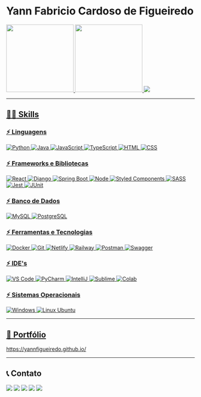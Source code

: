# Yann Fabricio Cardoso de Figueiredo 

<div>
  <a href="https://github.com/YannFigueiredo/">
  <img height="180em" src="https://github-readme-stats.vercel.app/api?username=YannFigueiredo&show_icons=true&theme=dracula&include_all_commits=true&count_private=true"/>
  <img height="180em" src="https://github-readme-stats.vercel.app/api/top-langs/?username=YannFigueiredo&layout=compact&langs_count=6&theme=dracula&hide=Perl,jupyter%20notebook"/>
   <img src="https://github-profile-summary-cards.vercel.app/api/cards/profile-details?username=YannFigueiredo&theme=dracula"/>
</div>

<hr/>
 
## :superhero_man: Skills

### :zap: Linguagens
<div>
  <img src="https://img.shields.io/badge/Python-FFD43B?style=for-the-badge&logo=python&logoColor=blue" alt="Python" title="Python" /> 
  <img src="https://img.shields.io/badge/java-%23ED8B00.svg?style=for-the-badge&logo=openjdk&logoColor=white" alt="Java" title="Java" /> 
  <img src="https://img.shields.io/badge/JavaScript-323330?style=for-the-badge&logo=javascript&logoColor=F7DF1E" alt="JavaScript" title="JavaSCript" /> 
  <img src="https://img.shields.io/badge/TypeScript-007ACC?style=for-the-badge&logo=typescript&logoColor=white" alt="TypeScript" title="TypeScript" /> 
  <img src="https://img.shields.io/badge/HTML5-E34F26?style=for-the-badge&logo=html5&logoColor=white" alt="HTML" title="HTML" />  
  <img src="https://img.shields.io/badge/CSS3-1572B6?style=for-the-badge&logo=css3&logoColor=white" alt="CSS" title="HTML" />  
</div>
  
### :zap: Frameworks e Bibliotecas
<div>
  <img src="https://img.shields.io/badge/React-20232A?style=for-the-badge&logo=react&logoColor=61DAFB" alt="React" title="React" /> 
  <img src="https://img.shields.io/badge/Django-092E20?style=for-the-badge&logo=django&logoColor=green" alt="Django" title="Django" /> 
  <img src="https://img.shields.io/badge/Spring_Boot-F2F4F9?style=for-the-badge&logo=spring-boot" alt="Spring Boot" title="Spring Boot" /> 
  <img src="https://img.shields.io/badge/Node%20js-339933?style=for-the-badge&logo=nodedotjs&logoColor=white" alt="Node" title="Node"/>
  <img src="https://img.shields.io/badge/styled--components-DB7093?style=for-the-badge&logo=styled-components&logoColor=white" alt="Styled Components" title="Styled Components" /> 
  <img src="https://img.shields.io/badge/Sass-CC6699?style=for-the-badge&logo=sass&logoColor=white" alt="SASS" title="SASS" /> 
  <img src="https://img.shields.io/badge/Jest-C21325?style=for-the-badge&logo=jest&logoColor=white" alt="Jest" title="Jest" /> 
  <img src="https://img.shields.io/badge/Junit5-25A162?style=for-the-badge&logo=junit5&logoColor=white" alt="JUnit" title="JUnit" /> 
</div>
  
 ### :zap: Banco de Dados
<div>
  <img src="https://img.shields.io/badge/MySQL-005C84?style=for-the-badge&logo=mysql&logoColor=white" alt="MySQL" title="MySQL" /> 
  <img src="https://img.shields.io/badge/PostgreSQL-316192?style=for-the-badge&logo=postgresql&logoColor=white" alt="PostgreSQL" title="PostgreSQL" /> 
</div>
  
 ### :zap: Ferramentas e Tecnologias
<div>
  <img src="https://img.shields.io/badge/Docker-2CA5E0?style=for-the-badge&logo=docker&logoColor=white" alt="Docker" title="Docker" /> 
  <img src="https://img.shields.io/badge/GIT-E44C30?style=for-the-badge&logo=git&logoColor=white" alt="Git" title="Git" /> 
  <img src="https://img.shields.io/badge/Netlify-00C7B7?style=for-the-badge&logo=netlify&logoColor=white" alt="Netlify" title="Netlify" /> 
  <img src="https://img.shields.io/badge/Railway-131415?style=for-the-badge&logo=railway&logoColor=white" alt="Railway" title="Railway" /> 
  <img src="https://img.shields.io/badge/Postman-FF6C37?style=for-the-badge&logo=Postman&logoColor=white" alt="Postman" title="Postman" />
  <img src="https://img.shields.io/badge/Swagger-85EA2D?style=for-the-badge&logo=Swagger&logoColor=white" alt="Swagger" title="Swagger" />
</div>
  
 ### :zap: IDE's
<div>
  <img src="https://img.shields.io/badge/VSCode-0078D4?style=for-the-badge&logo=visual%20studio%20code&logoColor=white" alt="VS Code" title="VS Code" /> 
  <img src="https://img.shields.io/badge/PyCharm-000000.svg?&style=for-the-badge&logo=PyCharm&logoColor=white" alt="PyCharm" title="PyCharm" /> 
  <img src="https://img.shields.io/badge/IntelliJ_IDEA-000000.svg?style=for-the-badge&logo=intellij-idea&logoColor=white" alt="IntelliJ" title="IntelliJ" /> 
  <img src="https://img.shields.io/badge/sublime_text-%23575757.svg?&style=for-the-badge&logo=sublime-text&logoColor=important" alt="Sublime" title="Sublime" /> 
  <img src="https://img.shields.io/badge/Colab-F9AB00?style=for-the-badge&logo=googlecolab&color=525252" alt="Colab" title="Colab" />
</div>
  
 ### :zap: Sistemas Operacionais
<div>
  <img src="https://img.shields.io/badge/Windows-0078D6?style=for-the-badge&logo=windows&logoColor=white" alt="Windows" title="Windows" /> 
  <img src="https://img.shields.io/badge/Ubuntu-E95420?style=for-the-badge&logo=ubuntu&logoColor=white" alt="Linux Ubuntu" title="Linux Ubuntu" /> 
</div>

<hr/>
 
## :briefcase: Portfólio
 
https://yannfigueiredo.github.io/
 
<hr/>
 
## :telephone_receiver: Contato
 
<div> 
  <a href = "mailto:yann.fabricio@hotmail.com"><img src="https://img.shields.io/badge/Microsoft_Outlook-0078D4?style=for-the-badge&logo=microsoft-outlook&logoColor=white" target="_blank"></a>
  <a href = "mailto:yannfabricio@gmail.com"><img src="https://img.shields.io/badge/Gmail-D14836?style=for-the-badge&logo=gmail&logoColor=white" target="_blank"></a>
  <a href = "https://web.whatsapp.com/send?phone=5591981133506"><img src="https://img.shields.io/badge/WhatsApp-25D366?style=for-the-badge&logo=whatsapp&logoColor=white" target="_blank"></a>
  <a href = "https://t.me/YannFigueiredo"><img src="https://img.shields.io/badge/Telegram-2CA5E0?style=for-the-badge&logo=telegram&logoColor=white" target="_blank"></a>
  <a href="https://www.linkedin.com/in/yannfigueiredo/" target="_blank"><img src="https://img.shields.io/badge/-LinkedIn-%230077B5?style=for-the-badge&logo=linkedin&logoColor=white" target="_blank"></a> 
</div>
